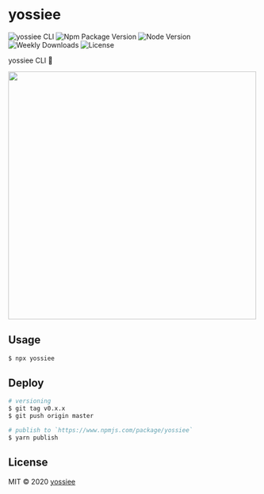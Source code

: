 # yossiee
![yossiee CLI](https://img.shields.io/badge/yossie-cli-yellow)
![Npm Package Version](https://img.shields.io/npm/v/yossiee?style=plastic&color=black)
![Node Version](https://img.shields.io/node/v/yossiee?style=plastic&color=yellow)
![Weekly Downloads](https://img.shields.io/npm/dw/yossiee?style=plastic&color=black)
![License](https://img.shields.io/npm/l/yossiee?style=plastic&message=hoge&color=yellow)

yossiee CLI :lizard:

<img width="500" src="https://user-images.githubusercontent.com/38056766/74929526-0a322800-541f-11ea-9d95-d57145c9e0ec.png">

## Usage

```sh
$ npx yossiee
```

## Deploy
```sh
# versioning
$ git tag v0.x.x
$ git push origin master

# publish to `https://www.npmjs.com/package/yossiee`
$ yarn publish
```

## License

MIT ©︎ 2020 [yossiee](https://github.com/yossiee)
